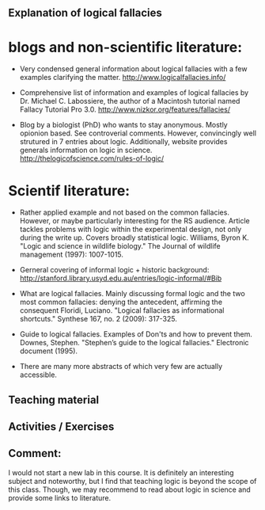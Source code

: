 ## Explanation of logical fallacies

# blogs and non-scientific literature:

- Very condensed general information about logical fallacies with a few examples clarifying the matter. 
http://www.logicalfallacies.info/

-  Comprehensive list of information and examples of logical fallacies by Dr. Michael C. Labossiere, the author of a Macintosh tutorial named Fallacy Tutorial Pro 3.0.
http://www.nizkor.org/features/fallacies/

- Blog by a biologist (PhD) who wants to stay anonymous. Mostly opionion based. See controverial comments. 
	However, convincingly well strutured in 7 entries about logic. Additionally, website provides generals information on logic in science. 
http://thelogicofscience.com/rules-of-logic/

# Scientif literature:

- Rather applied example and not based on the common fallacies. However, or maybe particularly interesting for the RS audience. 
Article tackles problems with logic within the experimental design, not only during the write up. Covers broadly statistical logic.
Williams, Byron K. "Logic and science in wildlife biology." The Journal of wildlife management (1997): 1007-1015.

- Gerneral covering of informal logic + historic background:
http://stanford.library.usyd.edu.au/entries/logic-informal/#Bib

- What are logical fallacies. Mainly discussing formal logic and the two most common fallacies: denying the antecedent, affirming the consequent 
Floridi, Luciano. "Logical fallacies as informational shortcuts." Synthese 167, no. 2 (2009): 317-325.

- Guide to logical fallacies. Examples of Don'ts and how to prevent them. 
Downes, Stephen. "Stephen’s guide to the logical fallacies." Electronic document (1995).

- There are many more abstracts of which very few are actually accessible. 


## Teaching material 



## Activities / Exercises






## Comment:
I would not start a new lab in this course. It is definitely an interesting subject and noteworthy, but I find that teaching logic is beyond the scope of this class. 
Though, we may recommend to read about logic in science and provide some links to literature.